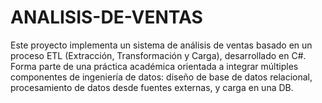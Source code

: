 # ANALISIS-DE-VENTAS
Este proyecto implementa un sistema de análisis de ventas basado en un proceso ETL (Extracción, Transformación y Carga), desarrollado en C#. Forma parte de una práctica académica orientada a integrar múltiples componentes de ingeniería de datos: diseño de base de datos relacional, procesamiento de datos desde fuentes externas, y carga en una DB.
